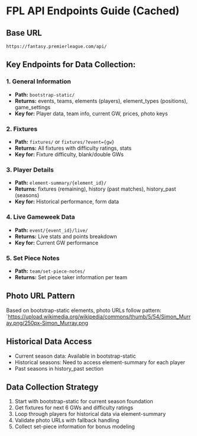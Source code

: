 # FPL API Endpoints Guide (Cached)

## Base URL
`https://fantasy.premierleague.com/api/`

## Key Endpoints for Data Collection:

### 1. General Information
- **Path:** `bootstrap-static/`
- **Returns:** events, teams, elements (players), element_types (positions), game_settings
- **Key for:** Player data, team info, current GW, prices, photo keys

### 2. Fixtures
- **Path:** `fixtures/` or `fixtures/?event={gw}`
- **Returns:** All fixtures with difficulty ratings, stats
- **Key for:** Fixture difficulty, blank/double GWs

### 3. Player Details
- **Path:** `element-summary/{element_id}/`
- **Returns:** fixtures (remaining), history (past matches), history_past (seasons)
- **Key for:** Historical performance, form data

### 4. Live Gameweek Data
- **Path:** `event/{event_id}/live/`
- **Returns:** Live stats and points breakdown
- **Key for:** Current GW performance

### 5. Set Piece Notes
- **Path:** `team/set-piece-notes/`
- **Returns:** Set piece taker information per team

## Photo URL Pattern
Based on bootstrap-static elements, photo URLs follow pattern:
`https://upload.wikimedia.org/wikipedia/commons/thumb/5/54/Simon_Murray.png/250px-Simon_Murray.png

## Historical Data Access
- Current season data: Available in bootstrap-static
- Historical seasons: Need to access element-summary for each player
- Past seasons in history_past section

## Data Collection Strategy
1. Start with bootstrap-static for current season foundation
2. Get fixtures for next 6 GWs and difficulty ratings
3. Loop through players for historical data via element-summary
4. Validate photo URLs with fallback handling
5. Collect set-piece information for bonus modeling
